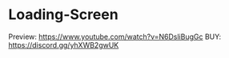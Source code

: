 # Loading-Screen
Preview: https://www.youtube.com/watch?v=N6DsliBugGc  BUY: https://discord.gg/yhXWB2gwUK
